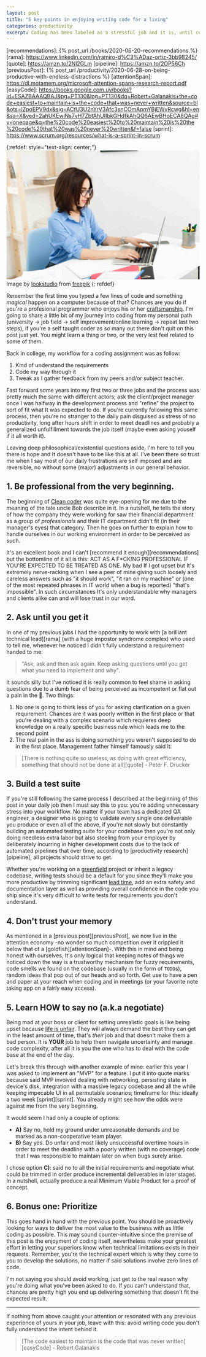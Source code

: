 ```yaml
---
layout: post
title: "5 key points in enjoying writing code for a living"
categories: productivity
excerpt: Coding has been labeled as a stressful job and it is, until certain degree, an intense heavy, taxing-brain endeavor. That being said, beware not to incur in self-sabotaging practices.
---
```


[referralAutor]: https://www.freepik.com/look-studio
[referralLink]: https://www.freepik.com/photos/business
[craftsmanship]: https://amzn.to/3bjGdGp
[cleanCoder]: https://amzn.to/3dsLuyj
[greenfield]: https://en.wikipedia.org/wiki/Greenfield_project
[leadTime]: https://www.investopedia.com/terms/l/leadtime.asp
[unfair]: https://oliveremberton.com/2014/the-problem-isnt-that-life-is-unfair-its-your-broken-idea-of-fairness/
[recommendations]: {% post_url /books/2020-06-20-recommendations %}
[rama]: https://www.linkedin.com/in/ramiro-d%C3%ADaz-ortiz-3bb98245/
[quote]: https://amzn.to/2Nl2GLm
[pipeline]: https://amzn.to/2OP56Ch
[previousPost]: {% post_url /productivity/2020-06-28-on-being-productive-with-endless-distractions %}
[attentionSpan]: https://dl.motamem.org/microsoft-attention-spans-research-report.pdf
[easyCode]: https://books.google.com.uy/books?id=ESAZBAAAQBAJ&pg=PT130&lpg=PT130&dq=Robert+Galanakis+the+code+easiest+to+maintain+is+the+code+that+was+never+written&source=bl&ots=lZpoEPV9dx&sig=ACfU3U2nYrV3Afc3snCOmApmYBjEWvRcwg&hl=en&sa=X&ved=2ahUKEwiNs7vH7ZbtAhUIIbkGHdfkAhQQ6AEwBHoECA8QAg#v=onepage&q=the%20code%20easiest%20to%20maintain%20is%20the%20code%20that%20was%20never%20written&f=false
[sprint]: https://www.scrum.org/resources/what-is-a-sprint-in-scrum

{:refdef: style="text-align: center;"}
![enjoyment](/assets/posts/5_codingEnjoyment/cover.jpg)
Image by [lookstudio][referralAutor] from [freepik][referralLink]
{: refdef}

Remember the first time you typed a few lines of code and something *magical* happen on a computer because of that? Chances are you do if you're a profesional programmer who enjoys his or her [craftsmanship][craftsmanship]. I'm going to share a little bit of my journey into coding from my personal path (university -> job field -> self improvement/online learning -> repeat last two steps), if you're a self taught coder as so many out there don't quit on this post just yet. You might learn a thing or two, or the very lest feel related to some of them.

Back in college, my workflow for a coding assignment was as follow: 

1. Kind of understand the requirements
2. Code my way through it
3. Tweak as I gather feedback from my peers and/or subject teacher. 

Fast forward some years into my first two or three jobs and the process was pretty much the same with different actors; ask the client/project manager once I was halfway in the development process and "refine" the project to sort of fit what It was expected to do. If you're currently following this same process, then you're no stranger to the daily pain disguised as stress of no productivity, long after hours shift in order to meet deadlines and probably a generalized unfulfillment towards the job itself (maybe even asking youself if it all worth it).

Leaving deep philosophical/existential questions aside, I'm here to tell you there is hope and It doesn't have to be like this at all. I've been there so trust me when I say most of our daily frustrations are self imposed and are reversible, no without some (major) adjustments in our general behavior.

## 1. Be professional from the very beginning.

The beginning of [Clean coder][cleanCoder] was quite eye-opening for me due to the meaning of the tale uncle Bob describe in it. In a nutshell, he tells the story of how the company they were working for saw their financial department as a group of _professionals_ and their IT department didn't fit (in their manager's eyes) that category. Then he goes on further to explain how to handle ourselves in our working environment in order to be perceived as such. 

It's an excellent book and I can't [recommend it enough][recommendations] but the bottomline of it all is this: ACT AS A F*CK!NG PROFESSIONAL IF YOU'RE EXPECTED TO BE TREATED AS ONE. My bad If I got upset but It's extremely nerve-racking when I see a peer of mine giving such loosely and careless answers such as "it should work", "it ran on my machine" or (one of the most repeated phrases in IT world when a bug is reported) "that's impossible". In such circumstances It's only understandable why managers and clients alike can and will lose trust in our word. 

## 2. Ask until you get it

In one of my previous jobs I had the opportunity to work with [a brilliant technical lead][rama] (with a huge impostor syndrome complex) who used to tell me, whenever he noticed I didn't fully understand a requirement handed to me: 
> "Ask, ask and then ask again. Keep asking questions until you get what you need to implement and why". 
 
It sounds silly but I've noticed it is really common to feel shame in asking questions due to a dumb fear of being perceived as incompetent or flat out a pain in the 🍑. Two things:

1. No one is going to think less of you for asking clarification on a given requirement. Chances are it was poorly written in the first place or that you're dealing with a complex scenario which requieres deep knowledge on a really specific business rule which leads me to the second point
2. The real pain in the ass is doing something you weren't supposed to do in the first place. Management father himself famously said it:
> [There is nothing quite so useless, as doing with great efficiency, something that should not be done at all][quote] - Peter F. Drucker

## 3. Build a test suite 

If you're still following the same process I described at the beginning of this post in your daily job then I must say this to you: you're adding unnecessary stress into your workflow. No matter if your team has a dedicated QA engineer, a designer who is going to validate every single one deliverable you produce or even all of the above, if you're not slowly but constantly building an automated testing suite for your codebase then you're not only doing needless extra labor but also steeling from your employer by deliberately incurring in higher development costs due to the lack of automated pipelines that over time, according to [productivity research][pipeline], all projects should strive to get.

Whether you're working on a [greenfield][greenfield] project or inherit a legacy codebase, writing tests should be a default for you since they'll make you more productive by trimming significant [lead time][leadTime], add an extra safety and documentation layer as well as providing overall confidence in the code you ship since it's very difficult to write tests for requirements you don't understand. 

## 4. Don't trust your memory

As mentioned in a [previous post][previousPost], we now live in the attention economy -no wonder so much competition over it crippled it below that of a [goldfish][attentionSpan]-. With this in mind and being honest with ourselves, It's only logical that keeping notes of things we noticed down the way is a trustworthy mechanism for fuzzy requirements, code smells we found on the codebase (usually in the form of `TODO`s), random ideas that pop out of our heads and so forth. Get use to have a pen and paper at your reach when coding and in meetings (or your favorite note taking app on a fairly easy access).

## 5. Learn HOW to say no (a.k.a negotiate) 

Being mad at your boss or client for setting  unrealistic goals is like being upset because [life is unfair][unfair]. They will always demand the best they can get in the least amount of time, that's *their* job and that doesn't make them a bad person. It is **YOUR** job to help them navigate uncertainty and manage code complexity, after all it is you the one who has to deal with the code base at the end of the day. 

Let's break this through with another example of mine: earlier this year I was asked to implement an "MVP" for a feature. I put it into quote marks because said MVP involved dealing with networking, persisting state in device's disk, integration with a massive legacy codebase and all the while keeping impecable UI in all permutable scenarios; timeframe for this: ideally a two week [sprint][sprint]. You already might see how the odds were against me from the very beginning. 

It would seem I had only a couple of options:

- **A)** Say no, hold my ground under unreasonable demands and be marked as a non-cooperative team player. 
- **B)** Say yes. Do unfair and most likely unsuccessful overtime hours in order to meet the deadline with a poorly written (with no coverage) code that I was responsible to maintain later on when bugs surely arise. 

I chose option **C)**: said no to all the initial requirements and negotiate what could be trimmed in order produce incremental deliverables in later stages. In a nutshell, actually produce a real Minimum Viable Product for a proof of concept. 

## 6. Bonus one: Prioritize 

This goes hand in hand with the previous point. You should be proactively looking for ways to deliver the most value to the business with as little coding as possible. This may sound counter-intuitive since the premise of this post is the enjoyment of coding itself, nevertheless make your greatest effort in letting your superiors know when technical limitations exists in their requests. Remember, you're the technical expert which is why they come to you to develop the solutions, no matter if said solutions involve zero lines of code.

I'm not saying you should avoid working, just get to the real reason why you're doing what you've been asked to do. If you can't understand that, chances are pretty high you end up delivering something that doesn't fit the expected result. 

---

If nothing from above caught your attention or resonated with any previous experience of yours in your job, leave with this: avoid writing code you don't fully understand the intent behind it.
>[The code easiest to maintain is the code that was never written][easyCode] - Robert Galanakis
